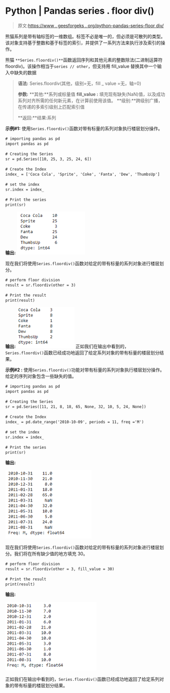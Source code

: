 # Python | Pandas series . floor div()

> 原文:[https://www . geesforgeks . org/python-pandas-series-floor div/](https://www.geeksforgeeks.org/python-pandas-series-floordiv/)

熊猫系列是带有轴标签的一维数组。标签不必是唯一的，但必须是可散列的类型。该对象支持基于整数和基于标签的索引，并提供了一系列方法来执行涉及索引的操作。

熊猫 `**Series.floordiv()**`函数返回序列和其他元素的整数除法(二进制运算符 floordiv)。该操作相当于`series // other`，但支持用 fill_value 替换其中一个输入中缺失的数据

> **语法:** Series.floordiv(其他，级别=无，fill _ value =无，轴=0)
> 
> **参数:**
> **其他:**系列或标量值
> **fill_value :** 填充现有缺失(NaN)值，以及成功系列对齐所需的任何新元素，在计算前使用该值。
> **级别:**跨级别广播，在传递的多索引级别上匹配索引值
> 
> **返回:**结果:系列

**示例#1:** 使用`Series.floordiv()`函数对带有标量的系列对象执行楼层划分操作。

```
# importing pandas as pd
import pandas as pd

# Creating the Series
sr = pd.Series([10, 25, 3, 25, 24, 6])

# Create the Index
index_ = ['Coca Cola', 'Sprite', 'Coke', 'Fanta', 'Dew', 'ThumbsUp']

# set the index
sr.index = index_

# Print the series
print(sr)
```

**输出:**
![](img/7e5b761468a0747967c8984de9221cf4.png)

现在我们将使用`Series.floordiv()`函数对给定的带有标量的系列对象进行楼层划分。

```
# perform floor division
result = sr.floordiv(other = 3)

# Print the result
print(result)
```

**输出:**
![](img/3eb0e962e3ea859421607b827202442a.png)
正如我们在输出中看到的，`Series.floordiv()`函数已经成功地返回了给定系列对象的带有标量的楼层划分结果。

**示例#2 :** 使用`Series.floordiv()`功能对带有标量的系列对象执行楼层划分操作。给定的序列对象包含一些缺失的值。

```
# importing pandas as pd
import pandas as pd

# Creating the Series
sr = pd.Series([11, 21, 8, 18, 65, None, 32, 10, 5, 24, None])

# Create the Index
index_ = pd.date_range('2010-10-09', periods = 11, freq ='M')

# set the index
sr.index = index_

# Print the series
print(sr)
```

**输出:**

![](img/4ddd51df9498f2eaefce12eccfffba08.png)

现在我们将使用`Series.floordiv()`函数对给定的带有标量的系列对象进行楼层划分。我们将在所有缺少值的地方填充 30。

```
# perform floor division
result = sr.floordiv(other = 3, fill_value = 30)

# Print the result
print(result)
```

**输出:**

![](img/c388e5b1592fae5c38ba77dc0806dc18.png)

正如我们在输出中看到的，`Series.floordiv()`函数已经成功地返回了给定系列对象的带有标量的楼层划分结果。